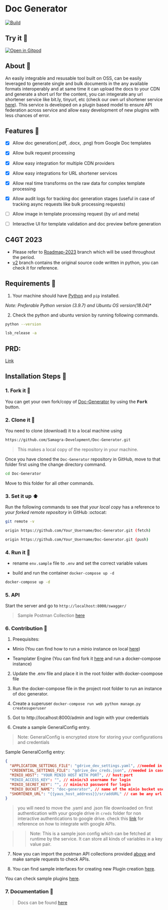 <p align="center">

<h1>Doc Generator</h1>

</p>

[![Build](https://github.com/Samagra-Development/PDF-Package/actions/workflows/docker-push.yml/badge.svg)](https://github.com/Samagra-Development/PDF-Package/actions/workflows/docker-push.yml)

## Try it :eyes:
[![Open in Gitpod](https://gitpod.io/button/open-in-gitpod.svg)](https://gitpod.io/#https://github.com/Samagra-Development/Doc-Generator)

## About :open_book:

An easily integrable and resusable tool built on OSS, can be easily leveraged to generate single and bulk documents in the any available formats interoperably and at same time it can upload the docs to your CDN and generate a short url for the content, you can integerate any url shortener service like bit.ly, tinyurl, etc (check our own url shortener service [here](https://github.com/Samagra-Development/yaus)). This service is developed on a plugin based model to ensure API federation across service and allow easy development of new plugins with less chances of error.

## Features :dart:

- [x] Allow doc generation(.pdf, .docx, .png) from Google Doc templates

- [x] Allow bulk request processing

- [x] Allow easy integration for multiple CDN providers

- [x] Allow easy integrations for URL shortener services

- [x] Allow real time transforms on the raw data for complex template processing

- [x] Allow audit logs for tracking doc generation stages (useful in case of tracking async requests like bulk processing requests)

- [ ] Allow image in template processing request (by url and meta)

- [ ] Interactive UI for template validation and doc preview before generation


## C4GT 2023
- Please refer to [Roadmap-2023](https://github.com/Samagra-Development/Doc-Generator/tree/Roadmap-2023) branch which will be used throughout the period.
- [v2](https://github.com/Samagra-Development/Doc-Generator/tree/v2) branch contains the original source code written in python, you can check it for reference.

## Requirements :scroll:

1. Your machine should have [Python](https://www.python.org/downloads/) and ```pip``` installed.

*Note: Preferable Python version (3.9.7) and Ubuntu OS version(18.04)**

2. Check the python and ubuntu version by running following commands.

```sh
python --version

lsb_release -a

```
## PRD:
[Link](https://docs.google.com/document/d/1aX9OL_LKnkAojXyfvYLjSxXoUnhlYMjVkO9Obr0Fh0E/edit?usp=sharing)

## Installation Steps :walking:

### 1. Fork it :fork_and_knife:

You can get your own fork/copy of [Doc-Generator](https://github.com/Samagra-Development/Doc-Generator) by using the <kbd><b>Fork</b></kbd> button.

### 2. Clone it :busts_in_silhouette:

You need to clone (download) it to a local machine using

```sh
https://github.com/Samagra-Development/Doc-Generator.git
```

> This makes a local copy of the repository in your machine.

Once you have cloned the `Doc-Generator` repository in GitHub, move to that folder first using the change directory command.

```sh
cd Doc-Generator
```

Move to this folder for all other commands.

### 3. Set it up :arrow_up:

Run the following commands to see that _your local copy_ has a reference to _your forked remote repository_ in GitHub :octocat:

```sh
git remote -v

origin https://github.com/Your_Username/Doc-Generator.git (fetch)

origin https://github.com/Your_Username/Doc-Generator.git (push)
```

### 4. Run it :checkered_flag:

- rename `env.sample` file to `.env` and set the correct variable values

- build and run the container `docker-compose up -d`

```sh
docker-compose up -d

```

### 5. API

Start the server and go to ```http://localhost:8000/swagger/```

> Sample Postman Collection [here](https://www.postman.com/collections/906eb4679af014e264fc)

### 6. Contribution :hammer:

1. Preequisites:

* Minio (You can find how to run a minio instance on local [here](https://docs.min.io/docs/deploy-minio-on-docker-compose.html))

* Teamplater Engine (You can find fork it [here](https://github.com/Samarth-HP/templater/tree/master) and run a docker-compose instance)

2. Update the .env file and place it in the root folder with docker-coompose file

3. Run the docker-compose file in the project root folder to run an instance of doc generator.

4. Create a superuser ```docker-compose run web python manage.py createsuperuser```

5. Got to http://localhost:8000/admin and login with your credentials

6. Create a sample GeneralConfig entry.

> Note: GeneralConfig is encrypted store for storing your configurations and credentials

Sample GeneralConfig entry:

```json
{
  "APPLICATION_SETTINGS_FILE": "gdrive_dev_settings.yaml", //needed in case of integration with google drive for docs
  "CREDENTIAL_SETTINGS_FILE": "gdrive_dev_creds.json", //needed in case of integration with google drive for docs
  "MINIO_HOST": "YOUR MINIO HOST WITH PORT", // host:port
  "MINIO_ACCESS_KEY": "", // minio/s3 username for login
  "MINIO_SECRET_KEY": "", // minio/s3 password for login
  "MINIO_BUCKET_NAME": "doc-generator", // name of the minio bucket used for storing docs
  "SHORTENER_URL": "{{yaus_host_address}}/sr/addURL" // can be any url shortener service url
}
```

> you will need to move the .yaml and .json file downloaded on first authentication with your google drive in ```creds``` folder for non interactive authentications to google drive. check this [link](https://medium.com/analytics-vidhya/how-to-connect-google-drive-to-python-using-pydrive-9681b2a14f20) for reference on how to integrate with google APIs.

>> Note: This is a sample json config which can be fetched at runtime by the service. It can store all kinds of variables in a key value pair.

7. Now you can import the postman API collections provided [above](https://elements.getpostman.com/redirect?entityId=22847306-f2f7f442-ec3b-4086-b9ec-8cc819a2ee21&entityType=collection) and make sample requests to check APIs.

8. You can find sample interfaces for creating new Plugin creation [here](https://github.com/Samagra-Development/Doc-Generator/tree/v2/src/pdf/base/interfaces).

You can check sample plugins [here](https://github.com/Samagra-Development/Doc-Generator/tree/v2/src/pdf/plugins).

### 7. Documentation :book:

> Docs can be found [here](https://documenter.getpostman.com/view/10166110/UyxogiW3)
